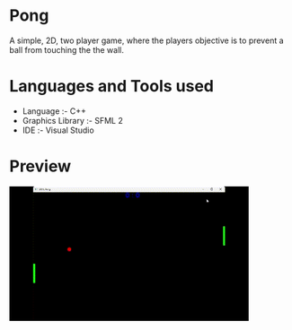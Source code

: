 # Pong 
A simple, 2D, two player game, where the players objective is to prevent a ball from touching the the wall. 

# Languages and Tools used
- Language :- C++
- Graphics Library :- SFML 2
- IDE :- Visual Studio

# Preview
![pong](preview/pong.gif)
